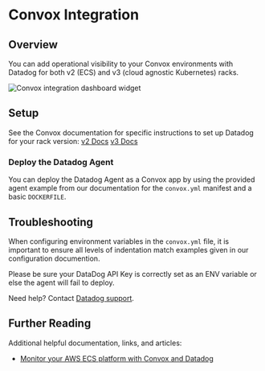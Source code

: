 # Convox Integration

## Overview

You can add operational visibility to your Convox environments with Datadog for both v2 (ECS) and v3 (cloud agnostic Kubernetes) racks.

![Convox integration dashboard widget][1]

## Setup

See the Convox documentation for specific instructions to set up Datadog for your rack version:
[v2 Docs][2]
[v3 Docs][6]

### Deploy the Datadog Agent

You can deploy the Datadog Agent as a Convox app by using the provided agent example from our documentation for the `convox.yml` manifest and a basic `DOCKERFILE`.

## Troubleshooting

When configuring environment variables in the `convox.yml` file, it is important to ensure all levels of indentation match examples given in our configuration documention.

Please be sure your DataDog API Key is correctly set as an ENV variable or else the agent will fail to deploy.

Need help? Contact [Datadog support][4].

## Further Reading

Additional helpful documentation, links, and articles:

- [Monitor your AWS ECS platform with Convox and Datadog][5]

[1]: https://raw.githubusercontent.com/DataDog/integrations-extras/master/convox/images/snapshot.png
[2]: https://docs.convox.com/integrations/monitoring/datadog
[3]: http://docs.aws.amazon.com/AmazonECS/latest/developerguide/ecs_cwet.html
[4]: https://docs.datadoghq.com/help/
[5]: https://www.datadoghq.com/blog/monitor-aws-ecs-convox-integration/
[6]: https://docsv2.convox.com/introduction/getting-started